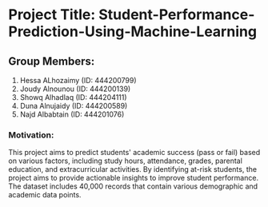 #  Project Title: Student-Performance-Prediction-Using-Machine-Learning
## Group Members:
1. Hessa ALhozaimy (ID: 444200799)
2. Joudy Alnounou (ID: 444200139)
3. Showq Alhadlaq (ID: 444204111)
4. Duna Alnujaidy (ID: 444200589)
5. Najd Albabtain (ID: 444201076)

### Motivation:
This project aims to predict students' academic success (pass or fail) based on various factors, including study hours, attendance, grades, parental education, and extracurricular activities. By identifying at-risk students, the project aims to provide actionable insights to improve student performance. The dataset includes 40,000 records that contain various demographic and academic data points.
